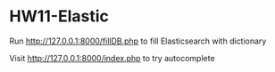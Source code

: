 # HW11-Elastic

Run http://127.0.0.1:8000/fillDB.php to fill Elasticsearch with dictionary

Visit  http://127.0.0.1:8000/index.php to try autocomplete 
